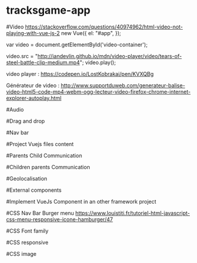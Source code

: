 # tracksgame-app

#Video
https://stackoverflow.com/questions/40974962/html-video-not-playing-with-vue-js-2
new Vue({
  el: "#app",
});

var video = document.getElementById('video-container');

video.src = "http://iandevlin.github.io/mdn/video-player/video/tears-of-steel-battle-clip-medium.mp4";
video.play();

video player :
https://codepen.io/LostKobrakai/pen/KVXQBg

Générateur de video :
http://www.supportduweb.com/generateur-balise-video-html5-code-mp4-webm-ogg-lecteur-video-firefox-chrome-internet-explorer-autoplay.html

#Audio

#Drag and drop

#Nav bar

#Project Vuejs files content

#Parents Child Communication

#Children parents Communication

#Geolocalisation

#External components

#Implement VueJs Component in an other framework project

#CSS Nav Bar Burger menu
https://www.louistiti.fr/tutoriel-html-javascript-css-menu-responsive-icone-hamburger/47

#CSS Font family

#CSS responsive

#CSS image 

